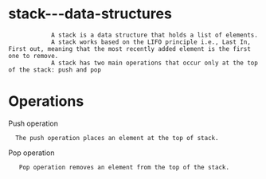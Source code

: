 # stack---data-structures

                A stack is a data structure that holds a list of elements.
                A stack works based on the LIFO principle i.e., Last In, First out, meaning that the most recently added element is the first one to remove.
                A stack has two main operations that occur only at the top of the stack: push and pop
# Operations

Push operation

      The push operation places an element at the top of stack.
      
Pop operation

       Pop operation removes an element from the top of the stack.
